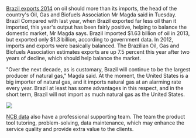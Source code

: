 <a href="http://www.ncbdata.com/import-export-database/brazil/"/>Brazil exports 2014</a> on oil should more than its imports, the head of the country's Oil, Gas and Biofuels Association Mr Magda said in Tuesday.
Brazil
Compared with last year, when Brazil exported far less oil than it imported, this year's output has been fairly positive, helping to balance the domestic market, Mr Magda says. Brazil imported $1.63 billion of oil in 2013, but exported only $1.3 billion, according to government data. In 2012, imports and exports were basically balanced. The Brazilian Oil, Gas and Biofuels Association estimates exports are up 7.5 percent this year after two years of decline, which should help balance the market.

"Over the next decade, as is customary, Brazil will continue to be the largest producer of natural gas," Magda said. At the moment, the United States is a big importer of natural gas, and it imports natural gas at an alarming rate every year. Brazil at least has some advantages in this respect, and in the short term, Brazil will not import as much natural gas as the United States.

<img src="https://2.m4.nz/s/ncbconsultation/u/nc/bc/onsultation/2019/06/Brazil-300x237.jpg"/> 

<a href="http://www.ncbdata.com/"/>NCB data</a> also have a professional supporting team. The team the product tool tutoring, problem-solving, data maintenance, which may enhance the service quality and provide extra value to the clients.
